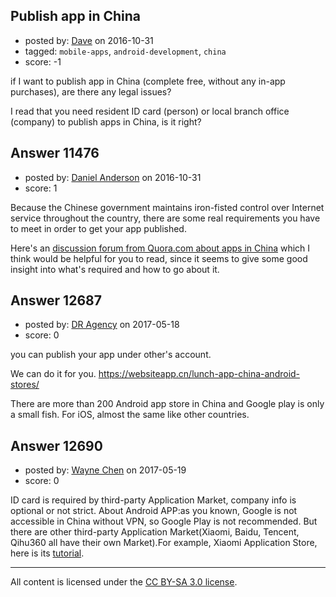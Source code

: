 ## Publish app in China

- posted by: [Dave](https://stackexchange.com/users/9549825/dave) on 2016-10-31
- tagged: `mobile-apps`, `android-development`, `china`
- score: -1

if I want to publish app in China (complete free, without any in-app purchases), are there any legal issues?

I read that you need resident ID card (person) or local branch office (company) to publish apps in China, is it right?


## Answer 11476

- posted by: [Daniel Anderson](https://stackexchange.com/users/8398759/daniel-anderson) on 2016-10-31
- score: 1

<p>Because the Chinese government maintains iron-fisted control over Internet service throughout the country, there are some real requirements you have to meet in order to get your app published.</p>

<p>Here's an <a href="https://www.quora.com/How-do-I-release-Apps-in-China-based-App-Stores-I-am-not-from-China-and-I-dont-know-their-native-language-as-well-but-I-would-really-like-to-target-the-China-based-app-stores-for-my-business-How-should-I-proceed-and-what-resources-would-be-required-at-market-end-for-the-head-start" rel="nofollow">discussion forum from Quora.com about apps in China</a> which I think would be helpful for you to read, since it seems to give some good insight into what's required and how to go about it.</p>



## Answer 12687

- posted by: [DR Agency](https://stackexchange.com/users/10906690/dr-agency) on 2017-05-18
- score: 0

you can publish your app under other's account.

We can do it for you. https://websiteapp.cn/lunch-app-china-android-stores/

There are more than 200 Android app store in China and Google play is only a small fish. For iOS, almost the same like other countries.


## Answer 12690

- posted by: [Wayne Chen](https://stackexchange.com/users/4748204/wayne-chen) on 2017-05-19
- score: 0

ID card is required by third-party Application Market, company info is optional or not strict.
About Android APP:as you known, Google is not accessible in China without VPN, so Google Play is not recommended.
But there are other third-party Application Market(Xiaomi, Baidu, Tencent, Qihu360 all have their own Market).For example, Xiaomi Application Store, here is its [tutorial](https://dev.mi.com/doc/p=129/index.html).



---

All content is licensed under the [CC BY-SA 3.0 license](https://creativecommons.org/licenses/by-sa/3.0/).
